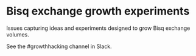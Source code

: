 # Bisq exchange growth experiments

Issues capturing ideas and experiments designed to grow Bisq exchange volumes.

See the #growthhacking channel in Slack.
